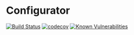 # Configurator
[![Build Status][badge-travis]][travis] [![codecov][badge-codecov]][codecov] [![Known Vulnerabilities]([badge-snyk])]([snyk])

[badge-travis]: https://travis-ci.org/araknoid/Configurator.svg?branch=master
[travis]: https://travis-ci.org/araknoid/Configurator
[badge-codecov]:https://codecov.io/gh/araknoid/Configurator/branch/master/graph/badge.svg
[codecov]:https://codecov.io/gh/araknoid/Configurator
[badge-snyk]:https://snyk.io/test/github/araknoid/Configurator/badge.svg
[snyk]:https://snyk.io/test/github/araknoid/Configurator